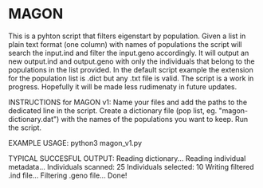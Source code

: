 # MAGON
This is a pyhton script that filters eigenstart by population.
Given a list in plain text format (one column) with names of populations
the script will search the input.ind and filter the input.geno accordingly.
It will output an new output.ind and output.geno with only the individuals 
that belong to the populations in the list provided.
In the default script example the extension for the population list is .dict 
but any .txt file is valid.
The script is a work in progress. Hopefully it will be made less rudimenaty in 
future updates.

INSTRUCTIONS for MAGON v1:
Name your files and add the paths to the dedicated line in the script.
Create a dictionary file (pop list, eg. "magon-dictionary.dat") with the names of the populations you want to keep.
Run the script. 

EXAMPLE USAGE:
python3 magon_v1.py

TYPICAL SUCCESFUL OUTPUT:
Reading dictionary...
Reading individual metadata...
Individuals scanned: 25
Individuals selected: 10
Writing filtered .ind file...
Filtering .geno file...
Done!


